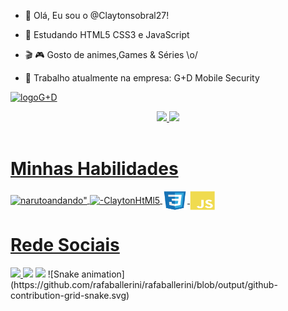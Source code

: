 
 - 👋 Olá, Eu sou o @Claytonsobral27!
 
 - 📘  Estudando HTML5 CSS3 e JavaScript  
 - 🎬 🎮 Gosto de animes,Games & Séries \o/
 - 🏢 Trabalho atualmente na empresa: G+D Mobile Security 
  
  
  <a href="https://www.gi-de.com/en/">  <img alt="logoG+D"  src="https://www.vanillaplus.com/wp-content/uploads/2016/03/Giesecke_Devrient.logo_.jpg">

<div align="center">
  <a href="https://github.com/Claytonsobral27">
  <img height="180em" src="https://github-readme-stats.vercel.app/api?username=Claytonsobral27&show_icons=true&theme=dracula&include_all_commits=true&count_private=true"/>
  <img height="180em" src="https://github-readme-stats.vercel.app/api/top-langs/?username=Claytonsobral27&layout=compact&langs_count=7&theme=dracula"/>
</div>
 <div style="display: inline_block"><br>
   <h1> Minhas Habilidades </h1>
   <img align="center" alt=narutoandando" heght="200" width="250" src="https://aslanurick.files.wordpress.com/2010/10/kyuubinaruto_rasengan-fx.gif">
  <img align="center" alt="-ClaytonHtMl5" height="30" width="30" src="https://cdn-icons-png.flaticon.com/512/1216/1216733.png">
   <img align="center" alt="Clayton-CSS" height="30" width="40" src="https://raw.githubusercontent.com/devicons/devicon/master/icons/css3/css3-original.svg">
   
   <img align="center" alt="Clayton-Js" height="30" width="40" src="https://raw.githubusercontent.com/devicons/devicon/master/icons/javascript/javascript-plain.svg">
 
</div>
  
  
  <div>
  <h1> Rede Sociais</h1>
 <a href ="https://www.facebook.com/clayton.sobral.940"  target="_blank"> <img src="https://img.shields.io/badge/Facebook-1877F2?style=for-the-badge&logo=facebook&logoColor=white"> </a>
 <a href = "https://www.instagram.com/clayton_sobral/" target="_blank"> <img src="https://img.shields.io/badge/-Instagram-%23E4405F?style=for-the-badge&logo=instagram&logoColor=white" target="_blank"></a>
<a href="miro12clayton@gmail.com" target="_blank"> <img src="https://img.shields.io/badge/Gmail-D14836?style=for-the-badge&logo=gmail&logoColor=white"></a>
   ![Snake animation](https://github.com/rafaballerini/rafaballerini/blob/output/github-contribution-grid-snake.svg)
  </div>
  
